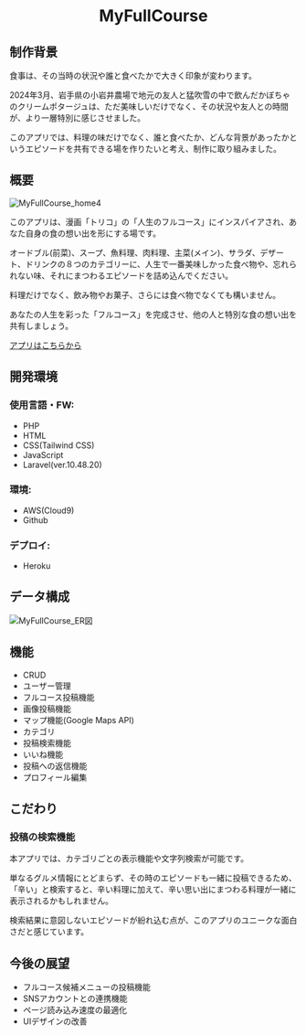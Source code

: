 <div align="center">
<h1>MyFullCourse</h1>
</div>

## 制作背景
食事は、その当時の状況や誰と食べたかで大きく印象が変わります。

2024年3月、岩手県の小岩井農場で地元の友人と猛吹雪の中で飲んだかぼちゃのクリームポタージュは、ただ美味しいだけでなく、その状況や友人との時間が、より一層特別に感じさせました。

このアプリでは、料理の味だけでなく、誰と食べたか、どんな背景があったかというエピソードを共有できる場を作りたいと考え、制作に取り組みました。

## 概要
![MyFullCourse_home4](https://github.com/user-attachments/assets/ac653409-64f6-48f3-91af-b01c276712e8)


このアプリは、漫画「トリコ」の「人生のフルコース」にインスパイアされ、あなた自身の食の想い出を形にする場です。

オードブル(前菜)、スープ、魚料理、肉料理、主菜(メイン)、サラダ、デザート、ドリンクの８つのカテゴリーに、人生で一番美味しかった食べ物や、忘れられない味、それにまつわるエピソードを詰め込んでください。

料理だけでなく、飲み物やお菓子、さらには食べ物でなくても構いません。

あなたの人生を彩った「フルコース」を完成させ、他の人と特別な食の想い出を共有しましょう。

<a href="https://myfullcourse-a3b651ea6c01.herokuapp.com/">アプリはこちらから</a>


## 開発環境

### 使用言語・FW:
- PHP
- HTML
- CSS(Tailwind CSS)
- JavaScript
- Laravel(ver.10.48.20)

### 環境:
- AWS(Cloud9)
- Github

### デプロイ:
- Heroku

## データ構成
![MyFullCourse_ER図](https://github.com/user-attachments/assets/a7bdb4b3-5b94-4a4e-bbe1-77e1388bfdf9)

## 機能
- CRUD
- ユーザー管理
- フルコース投稿機能
- 画像投稿機能
- マップ機能(Google Maps API)
- カテゴリ
- 投稿検索機能
- いいね機能
- 投稿への返信機能
- プロフィール編集

## こだわり
### 投稿の検索機能

本アプリでは、カテゴリごとの表示機能や文字列検索が可能です。

単なるグルメ情報にとどまらず、その時のエピソードも一緒に投稿できるため、「辛い」と検索すると、辛い料理に加えて、辛い思い出にまつわる料理が一緒に表示されるかもしれません。

検索結果に意図しないエピソードが紛れ込む点が、このアプリのユニークな面白さだと感じています。

## 今後の展望
- フルコース候補メニューの投稿機能
- SNSアカウントとの連携機能
- ページ読み込み速度の最適化
- UIデザインの改善

